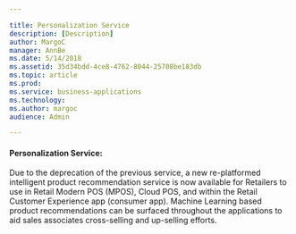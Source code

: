 ```yaml
---

title: Personalization Service 
description: [Description]
author: MargoC
manager: AnnBe
ms.date: 5/14/2018
ms.assetid: 35d34bdd-4ce8-4762-8044-25708be183db
ms.topic: article
ms.prod: 
ms.service: business-applications
ms.technology: 
ms.author: margoc
audience: Admin

---
```

#### Personalization Service:

Due to the deprecation of the previous service, a new re-platformed intelligent
product recommendation service is now available for Retailers to use in Retail
Modern POS (MPOS), Cloud POS, and within the Retail Customer Experience app
(consumer app). Machine Learning based product recommendations can be surfaced
throughout the applications to aid sales associates cross-selling and up-selling
efforts.

